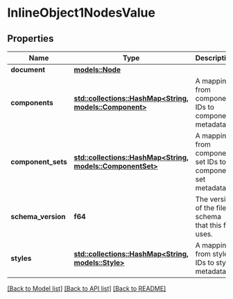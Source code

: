# InlineObject1NodesValue

## Properties

Name | Type | Description | Notes
------------ | ------------- | ------------- | -------------
**document** | [**models::Node**](Node.md) |  | 
**components** | [**std::collections::HashMap<String, models::Component>**](Component.md) | A mapping from component IDs to component metadata. | 
**component_sets** | [**std::collections::HashMap<String, models::ComponentSet>**](ComponentSet.md) | A mapping from component set IDs to component set metadata. | 
**schema_version** | **f64** | The version of the file schema that this file uses. | [default to 0]
**styles** | [**std::collections::HashMap<String, models::Style>**](Style.md) | A mapping from style IDs to style metadata. | 

[[Back to Model list]](../README.md#documentation-for-models) [[Back to API list]](../README.md#documentation-for-api-endpoints) [[Back to README]](../README.md)


